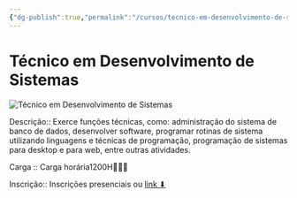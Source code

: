 ```yaml
---
{"dg-publish":true,"permalink":"/cursos/tecnico-em-desenvolvimento-de-sistemas/","title":"Técnico em Desenvolvimento de Sistemas","metatags":{"description":"Exerce funções técnicas, como: administração do sistema de banco de dados, desenvolver software, programar rotinas de sistema utilizando linguagens e técnicas de programação, programação de sistemas para desktop e para web, entre outras atividades.","og:image":"curso-tec-sistemas.jpeg"},"hideInGraph":true,"tags":["curso"],"updated":"2025-04-07T10:56:54.548-03:00"}
---
```


# Técnico em Desenvolvimento de Sistemas

![Técnico em Desenvolvimento de Sistemas](/img/user/cursos/curso-tec-sistemas.jpeg)

Descrição:: Exerce funções técnicas, como: administração do sistema de banco de dados, desenvolver software, programar rotinas de sistema utilizando linguagens e técnicas de programação, programação de sistemas para desktop e para web, entre outras atividades.

Carga :: Carga horária1200H👨🏻‍💻

Inscrição:: Inscrições presenciais ou [link ⬇](https://cursos.ce.senac.br/produto/tecnico-em-desenvolvimento-de-sistemas-sobral-noite-2025-12-67/)
